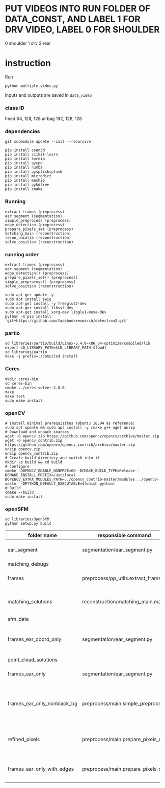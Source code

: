 # PUT VIDEOS INTO RUN FOLDER OF DATA_CONST, AND LABEL 1 FOR DRV VIDEO, LABEL 0 FOR SHOULDER
0 shoulder
1 drv
2 rear

# instruction
Run
```
python multiple_video.py
```
inputs and outputs are saved in `data_video`

### class ID
head 64, 128, 128
airbag 192, 128, 128

### dependencies
```
git submodule update --init --recursive

pip install open3d
pip install scikit-learn
pip install kornia
pip install pycpd
pip install numba
pip install pysplishsplash
pip install microdict
pip install meshio
pip install pykdtree
pip install cmake
```

### Running 
```
extract frames (preprocess)
ear segment (segmentation)
simple_preprocess (preprocess)
edge_detection (preprocess)
prepare_pixels_set (preprocess)
matching_main (reconstruction)
recon_uncalib (reconstruction)
solve_position (reconstruction)
```

### running order
```
extract frames (preprocess)
ear segment (segmentation)
edge_detection() (preprocess)
prepare_pixels_set() (preprocess)
simple_preprocess() (preprocess)
solve_position (reconstruction)
```

```
sudo apt-get update -y
sudo apt install swig
sudo apt-get install -y freeglut3-dev
sudo apt-get install libssl-dev
sudo apt-get install xorg-dev libglu1-mesa-dev
python -m pip install 'git+https://github.com/facebookresearch/detectron2.git'
```

### partio
```
cd libraries/partio/build/Linux-5.4.0-x86_64-optimize/compiled/lib
export LD_LIBRARY_PATH=$LD_LIBRARY_PATH:$(pwd)
cd libraries/partio
make -j prefix=./compiled install
```

### Ceres
```
mkdir ceres-bin
cd ceres-bin
cmake ../ceres-solver-2.0.0
make
make test
sudo make install
```


### openCV
```
# Install minimal prerequisites (Ubuntu 18.04 as reference)
sudo apt update && sudo apt install -y cmake g++ wget unzip
# Download and unpack sources
wget -O opencv.zip https://github.com/opencv/opencv/archive/master.zip
wget -O opencv_contrib.zip https://github.com/opencv/opencv_contrib/archive/master.zip
unzip opencv.zip
unzip opencv_contrib.zip
# Create build directory and switch into it
mkdir -p build && cd build
# Configure
cmake -DOPENCV_ENABLE_NONFREE=ON -DCMAKE_BUILD_TYPE=Release -DCMAKE_INSTALL_PREFIX=/usr/local -DOPENCV_EXTRA_MODULES_PATH=../opencv_contrib-master/modules ../opencv-master -DPYTHON_DEFAULT_EXECUTABLE=$(which python) 
# Build
cmake --build .
sudo make install
```


### openSFM
```
cd libraries/OpenSfM
python setup.py build
```



| folder name  | responsible command  | meaning |
|---|---|---|
|  ear_segment |  segmentation/ear_segment.py | pretrained weights for ear model |
|  matching_debugs |   |
| frames  |  preprocess/pp_utils.extract_frame | raw frames extracted from videos |
| matching_solutions  |  reconstruction/matching_main.main | matching pairs between frames |
| sfm_data  |   |
| frames_ear_coord_only  |  segmentation/ear_segment.py | stores the coordinates of pixels within the ears |
| point_cloud_solutions  |   |
| frames_ear_only  |  segmentation/ear_segment.py  | images with only the ears 
| frames_ear_only_nonblack_bg  |  preprocess/main.simple_preprocess  | convert black background to non-black (128, 128, 255)
| refined_pixels  | preprocess/main.prepare_pixels_set  | pixels on the edges (lines and elliptic boundaries)
| frames_ear_only_with_edges  | preprocess/main.prepare_pixels_set  | frames with only the edges of the ears
